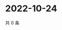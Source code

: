 # 2022-10-24

共 0 条

<!-- BEGIN WEIBO -->
<!-- 最后更新时间 Mon Oct 24 2022 22:41:33 GMT+0800 (China Standard Time) -->

<!-- END WEIBO -->
